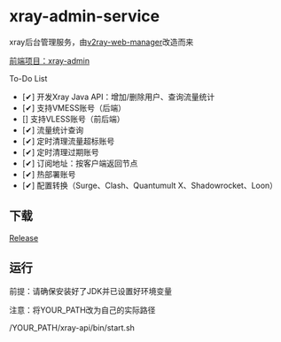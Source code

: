 # xray-admin-service
xray后台管理服务，由[v2ray-web-manager](https://github.com/master-coder-ll/v2ray-web-manager)改造而来

[前端项目：xray-admin](https://github.com/fun90/xray-admin)

To-Do List
- [✔] 开发Xray Java API：增加/删除用户、查询流量统计
- [✔] 支持VMESS账号（后端）
- [] 支持VLESS账号（前后端）
- [✔] 流量统计查询
- [✔] 定时清理流量超标账号
- [✔] 定时清理过期账号
- [✔] 订阅地址：按客户端返回节点
- [✔] 热部署账号
- [✔] 配置转换（Surge、Clash、Quantumult X、Shadowrocket、Loon）

## 下载
[Release](https://github.com/fun90/xray-admin-service/releases)

## 运行
前提：请确保安装好了JDK并已设置好环境变量

注意：将YOUR_PATH改为自己的实际路径

/YOUR_PATH/xray-api/bin/start.sh